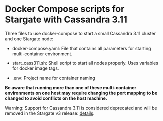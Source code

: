 # Docker Compose scripts for Stargate with Cassandra 3.11

Three files to use docker-compose to start a small Cassandra 3.11 cluster and one Stargate node:

* docker-compose.yaml: File that contains all parameters for starting multi-container environment.

* start_cass311.sh: Shell script to start all nodes properly. Uses variables for docker image tags.

* .env: Project name for container naming

**Be aware that running more than one of these multi-container environments on one host may require 
changing the port mapping to be changed to avoid conflicts on the host machine.**

Warning: Support for Cassandra 3.11 is considered deprecated and will be removed in the Stargate v3 release: [details](https://github.com/stargate/stargate/discussions/2242).
